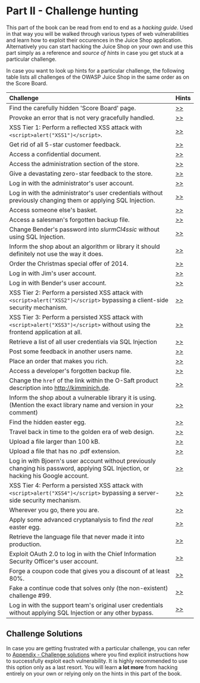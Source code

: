 # Part II - Challenge hunting

This part of the book can be read from end to end as a _hacking guide_.
Used in that way you will be walked through various types of web
vulnerabilities and learn how to exploit their occurences in the Juice
Shop application. Alternatively you can start hacking the Juice Shop on
your own and use this part simply as a reference and _source of hints_
in case you get stuck at a particular challenge.

In case you want to look up hints for a particular challenge, the
following table lists all challenges of the OWASP Juice Shop in the same
order as on the Score Board.

| Challenge                                                                                                                          | Hints                                                                                                                             |
|:-----------------------------------------------------------------------------------------------------------------------------------|:----------------------------------------------------------------------------------------------------------------------------------|
| Find the carefully hidden 'Score Board' page.                                                                                      | [>>](score-board.md#find-the-carefully-hidden-score-board-page)                                                                   |
| Provoke an error that is not very gracefully handled.                                                                              | [>>](leakage.md#provoke-an-error-that-is-not-very-gracefully-handled)                                                             |
| XSS Tier 1: Perform a reflected XSS attack with `<script>alert("XSS1")</script>`.                                                  | [>>](xss.md#xss-tier-1-perform-a-reflected-xss-attack)                                                                            |
| Get rid of all 5-star customer feedback.                                                                                           | [>>](privilege-escalation.md#get-rid-of-all-5-star-customer-feedback)                                                             |
| Access a confidential document.                                                                                                    | [>>](forgotten-content.md#access-a-confidential-document)                                                                         |
| Access the administration section of the store.                                                                                    | [>>](privilege-escalation.md#access-the-administration-section-of-the-store)                                                      |
| Give a devastating zero-star feedback to the store.                                                                                | [>>](validation.md#give-a-devastating-zero-star-feedback-to-the-store)                                                            |
| Log in with the administrator's user account.                                                                                      | [>>](sqli.md#log-in-with-the-administrators-user-account)                                                                         |
| Log in with the administrator's user credentials without previously changing them or applying SQL Injection.                       | [>>](weak-security.md#log-in-with-the-administrators-user-credentials-without-previously-changing-them-or-applying-sql-injection) |
| Access someone else's basket.                                                                                                      | [>>](privilege-escalation.md#access-someone-elses-basket)                                                                         |
| Access a salesman's forgotten backup file.                                                                                         | [>>](forgotten-content.md#access-a-salesmans-forgotten-backup-file)                                                               |
| Change Bender's password into _slurmCl4ssic_ without using SQL Injection.                                                          | [>>](csrf.md#change-benders-password-into-_slurmcl4ssic_-without-using-sql-injection)                                             |
| Inform the shop about an algorithm or library it should definitely not use the way it does.                                        | [>>](crypto.md#inform-the-shop-about-an-algorithm-or-library-it-should-definitely-not-use-the-way-it-does)                        |
| Order the Christmas special offer of 2014.                                                                                         | [>>](sqli.md#order-the-christmas-special-offer-of-2014)                                                                           |
| Log in with Jim's user account.                                                                                                    | [>>](sqli.md#log-in-with-jims-user-account)                                                                                       |
| Log in with Bender's user account.                                                                                                 | [>>](sqli.md#log-in-with-benders-user-account)                                                                                    |
| XSS Tier 2: Perform a persisted XSS attack with `<script>alert("XSS2")</script>` bypassing a client-side security mechanism.       | [>>](xss.md#xss-tier-2-perform-a-persisted-xss-attack-bypassing-a-client-side-security-mechanism)                                 |
| XSS Tier 3: Perform a persisted XSS attack with `<script>alert("XSS3")</script>` without using the frontend application at all.    | [>>](xss.md#xss-tier-3-perform-a-persisted-xss-attack-without-using-the-frontend-application-at-all)                              |
| Retrieve a list of all user credentials via SQL Injection                                                                          | [>>](sqli.md#retrieve-a-list-of-all-user-credentials-via-sql-injection)                                                           |
| Post some feedback in another users name.                                                                                          | [>>](privilege-escalation.md#post-some-feedback-in-another-users-name)                                                            |
| Place an order that makes you rich.                                                                                                | [>>](validation.md#place-an-order-that-makes-you-rich)                                                                            |
| Access a developer's forgotten backup file.                                                                                        | [>>](forgotten-content.md#access-a-developers-forgotten-backup-file)                                                              |
| Change the `href` of the link within the O-Saft product description into http://kimminich.de.                                      | [>>](privilege-escalation.md#change-the-href-of-the-link-within-the-o-saft-product-description)                                   |
| Inform the shop about a vulnerable library it is using. (Mention the exact library name and version in your comment)               | [>>](crypto.md#inform-the-shop-about-a-vulnerable-library-it-is-using)                                                            |
| Find the hidden easter egg.                                                                                                        | [>>](forgotten-content.md#find-the-hidden-easter-egg)                                                                             |
| Travel back in time to the golden era of web design.                                                                               | [>>](forgotten-content.md#travel-back-in-time-to-the-golden-era-of-web-design)                                                    |
| Upload a file larger than 100 kB.                                                                                                  | [>>](validation.md#upload-a-file-larger-than-100-kb)                                                                              |
| Upload a file that has no .pdf extension.                                                                                          | [>>](validation.md#upload-a-file-that-has-no-pdf-extension)                                                                       |
| Log in with Bjoern's user account without previously changing his password, applying SQL Injection, or hacking his Google account. | [>>](weak-security.md#log-in-with-bjoerns-user-account)                                                                           |
| XSS Tier 4: Perform a persisted XSS attack with `<script>alert("XSS4")</script>` bypassing a server-side security mechanism.       | [>>](xss.md#xss-tier-4-perform-a-persisted-xss-attack-bypassing-a-server-side-security-mechanism)                                 |
| Wherever you go, there you are.                                                                                                    | [>>](weak-security.md#wherever-you-go-there-you-are)                                                                              |
| Apply some advanced cryptanalysis to find _the real_ easter egg.                                                                   | [>>](forgotten-content.md#find-the-hidden-easter-egg)                                                                                                    |
| Retrieve the language file that never made it into production.                                                                     | [>>](forgotten-content.md#retrieve-the-language-file-that-never-made-it-into-production)                                                                                 |
| Exploit OAuth 2.0 to log in with the Chief Information Security Officer's user account.                                            | [>>](weak-security.md#exploit-oauth-20-to-log-in-with-the-cisos-user-account)                                                                                         |
| Forge a coupon code that gives you a discount of at least 80%.                                                                     | [>>](crypto.md#forge-a-coupon-code-that-gives-you-a-discount-of-at-least-80)                                                                                              |
| Fake a continue code that solves only (the non-existent) challenge #99.                                                            | [>>](crypto.md#fake-a-continue-code-that-solves-only-challenge-99)                                                                                             |
| Log in with the support team's original user credentials without applying SQL Injection or any other bypass.                       | [>>](weak-security.md#log-in-with-the-support-teams-original-user-credentials)                                                                                      |

## Challenge Solutions

In case you are getting frustrated with a particular challenge, you can
refer to [Appendix - Challenge solutions](/appendix/README.md) where you
find explicit instructions how to successfully exploit each
vulnerability. It is highly recommended to use this option only as a
last resort. You will learn __a lot more__ from hacking entirely on your
own or relying only on the hints in this part of the book.
